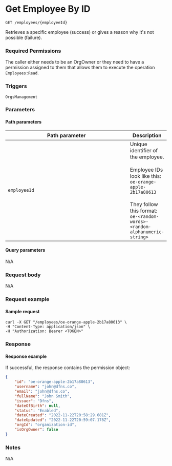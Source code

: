 # Get Employee By ID

`GET /employees/{employeeId}`

Retrieves a specific employee (success) or gives a reason why it's not possible (failure).

### Required Permissions <a href="#scopes" id="scopes"></a>

The caller either needs to be an OrgOwner or they need to have a permission assigned to them that allows them to execute the operation `Employees:Read`.

### Triggers <a href="#triggers.1" id="triggers.1"></a>

`OrgsManagement`

### Parameters <a href="#parameters.1" id="parameters.1"></a>

#### Path parameters <a href="#path-parameters" id="path-parameters"></a>

<table><thead><tr><th width="424">Path parameter</th><th>Description</th></tr></thead><tbody><tr><td><code>employeeId</code></td><td>Unique identifier of the employee.<br><br>Employee IDs look like this:<br><code>oe-orange-apple-2b17a80613</code><br><br>They follow this format:<br><code>oe-&#x3C;random-words>-&#x3C;random-alphanumeric-string></code></td></tr></tbody></table>

#### Query parameters <a href="#query-parameters" id="query-parameters"></a>

N/A

### Request body <a href="#request-body" id="request-body"></a>

N/A

### Request example <a href="#request-example.1" id="request-example.1"></a>

#### Sample request <a href="#sample-request" id="sample-request"></a>

```shell
curl -X GET "/employees/oe-orange-apple-2b17a80613" \
-H "Content-Type: application/json" \
-H "Authorization: Bearer <TOKEN>" 
```

### Response <a href="#response" id="response"></a>

#### Response example <a href="#response-example" id="response-example"></a>

If successful, the response contains the permission object:

```json
{
    "id": "oe-orange-apple-2b17a80613",
    "username": "john@dfns.co",
    "email": "john@dfns.co",
    "fullName": "John Smith",
    "issuer": "Dfns",
    "dateOfBirth": null,
    "status": "Enabled",
    "dateCreated": "2022-11-22T20:58:29.681Z",
    "dateUpdated": "2022-11-22T20:59:07.178Z",
    "orgId": "organization-id",
    "isOrgOwner": false
}
```

### Notes <a href="#notes" id="notes"></a>

N/A
